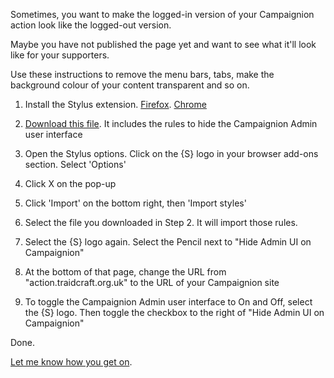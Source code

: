 Sometimes, you want to make the logged-in version of your Campaignion action look like the logged-out version.

Maybe you have not published the page yet and want to see what it'll look like for your supporters.

Use these instructions to remove the menu bars, tabs, make the background colour of your content transparent and so on.

1. Install the Stylus extension. [Firefox](https://addons.mozilla.org/en-GB/firefox/addon/styl-us/). [Chrome](https://chrome.google.com/webstore/detail/stylus/clngdbkpkpeebahjckkjfobafhncgmne)

2. <a href="https://raw.githubusercontent.com/Traidcraft-Exchange/Code-for-Campaigns/master/Campaignion-UI/stylus-hide-campaignion-admin-ui.json" download>Download this file</a>. It includes the rules to hide the Campaignion Admin user interface

3. Open the Stylus options. Click on the {S} logo in your browser add-ons section. Select 'Options'

4. Click X on the pop-up

5. Click 'Import' on the bottom right, then 'Import styles'

6. Select the file you downloaded in Step 2. It will import those rules.

7. Select the {S} logo again. Select the Pencil next to "Hide Admin UI on Campaignion"

8. At the bottom of that page, change the URL from "action.traidcraft.org.uk" to the URL of your Campaignion site

9. To toggle the Campaignion Admin user interface to On and Off, select the {S} logo. Then toggle the checkbox to the right of "Hide Admin UI on Campaignion"

Done.

[Let me know how you get on](https://twitter.com/_edjw).
